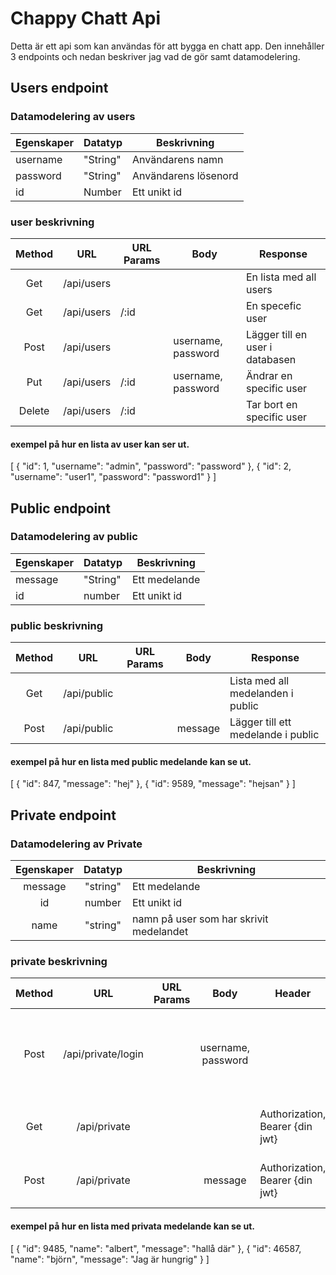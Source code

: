 # Chappy Chatt Api
Detta är ett api som kan användas för att bygga en chatt app. Den innehåller 3 endpoints och nedan beskriver jag vad de gör samt datamodelering.

## Users endpoint

### Datamodelering av users
| **Egenskaper** | **Datatyp** | **Beskrivning**      |
|----------------|-------------|----------------------|
|    username    |   "String"  | Användarens namn     |
|    password    |   "String"  | Användarens lösenord |
|       id       |    Number   |     Ett unikt id     |

### user beskrivning

| **Method** | **URL**    | **URL Params** | **Body**           | **Response**                    |
|:----------:|------------|----------------|--------------------|---------------------------------|
|     Get    | /api/users |                |                    | En lista med all users          |
|     Get    | /api/users |      /:id      |                    | En specefic user                |
|    Post    | /api/users |                | username, password | Lägger till en user i databasen |
|     Put    | /api/users |      /:id      | username, password | Ändrar en specific user         |
|   Delete   | /api/users |      /:id      |                    | Tar bort en specific user       |

#### exempel på hur en lista av user kan ser ut.
[
  {
    "id": 1,
    "username": "admin",
    "password": "password"
  },
  {
    "id": 2,
    "username": "user1",
    "password": "password1"
  }
]


## Public endpoint

### Datamodelering av public
| **Egenskaper** | **Datatyp** | **Beskrivning** |
|----------------|-------------|-----------------|
|     message    |   "String"  | Ett medelande   |
|       id       |    number   | Ett unikt id    |

### public beskrivning

| **Method** |   **URL**   | **URL Params** | **Body** | **Response**                       |
|:----------:|:-----------:|:--------------:|----------|------------------------------------|
|     Get    | /api/public |                |          | Lista med all medelanden i public  |
|    Post    | /api/public |                | message  | Lägger till ett medelande i public |

#### exempel på hur en lista med public medelande kan se ut.
[
  {
    "id": 847,
    "message": "hej"
  },
  {
    "id": 9589,
    "message": "hejsan"
  }
]

## Private endpoint

### Datamodelering av Private
| **Egenskaper** | **Datatyp** | **Beskrivning**                         |
|:--------------:|:-----------:|-----------------------------------------|
|     message    |   "string"  |              Ett medelande              |
|       id       |    number   |               Ett unikt id              |
|      name      |   "string"  | namn på user som har skrivit medelandet |

### private beskrivning

| **Method** |       **URL**      | **URL Params** |      **Body**      | **Header**                      |                              **Response**                             |
|:----------:|:------------------:|:--------------:|:------------------:|---------------------------------|:---------------------------------------------------------------------:|
|    Post    | /api/private/login |                | username, password |                                 | Får tillbaka ett  jason web token som kan användas  upp till 1 timme. |
|     Get    |    /api/private    |                |                    | Authorization, Bearer {din jwt} |                 Lista med alla  medelanden  i private.                |
|    Post    |    /api/private    |                |       message      | Authorization, Bearer {din jwt} |                 Lägger till ett  medelande  i private.                |

#### exempel på hur en lista med privata medelande kan se ut.
[
  {
    "id": 9485,
    "name": "albert",
    "message": "hallå där"
  },
  {
    "id": 46587,
    "name": "björn",
    "message": "Jag är hungrig"
  }
]